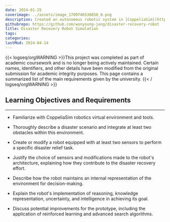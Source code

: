 ```yaml
---
date: 2024-01-25
coverimage: ../assets/image_1709746536850_0.png
description: Created an autonomous robotic system in [CoppeliaSim](https://www.coppeliarobotics.com/) for disaster recovery, demonstrating goal-seeking with sensor integration.
githubrepo: https://github.com/wonyoung-jang/disaster-recovery-robot
title: Disaster Recovery Robot Simulation
tags:
categories:
lastMod: 2024-04-14
---
```

{{< logseq/orgWARNING >}}This project was completed as part of academic coursework and is no longer being actively maintained. Certain names, identifiers, and other details have been modified from the original submission for academic integrity purposes. This page contains a summarized list of the main requirements given by the university.
{{< / logseq/orgWARNING >}}

## Learning Objectives and Requirements
---

  + Familiarize with CoppeliaSim robotics virtual environment and tools.

  + Thoroughly describe a disaster scenario and integrate at least two obstacles within this environment.

  + Create or modify a robot equipped with at least two sensors to perform a specific disaster relief task.

  + Justify the choice of sensors and modifications made to the robot's architecture, explaining how they contribute to the disaster recovery effort.

  + Describe how the robot maintains an internal representation of the environment for decision-making.

  + Explain the robot's implementation of reasoning, knowledge representation, uncertainty, and intelligence in achieving its goal.

  + Discuss potential improvements for the prototype, including the application of reinforced learning and advanced search algorithms.
